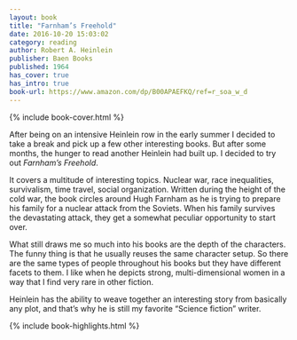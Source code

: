 ```yaml
---
layout: book
title: "Farnham’s Freehold"
date: 2016-10-20 15:03:02
category: reading
author: Robert A. Heinlein
publisher: Baen Books
published: 1964
has_cover: true
has_intro: true
book-url: https://www.amazon.com/dp/B00APAEFKQ/ref=r_soa_w_d
---
```

{% include book-cover.html %}

After being on an intensive Heinlein row in the early summer I decided to take a break and pick up a few other interesting books. But after some months, the hunger to read another Heinlein had built up. I decided to try out _Farnham’s Freehold_.

It covers a multitude of interesting topics. Nuclear war, race inequalities, survivalism, time travel, social organization. Written during the height of the cold war, the book circles around Hugh Farnham as he is trying to prepare his family for a nuclear attack from the Soviets. When his family survives the devastating attack, they get a somewhat peculiar opportunity to start over.

What still draws me so much into his books are the depth of the characters. The funny thing is that he usually reuses the same character setup. So there are the same types of people throughout his books but they have different facets to them. I like when he depicts strong, multi-dimensional women in a way that I find very rare in other fiction.

Heinlein has the ability to weave together an interesting story from basically any plot, and that’s why he is still my favorite “Science fiction” writer.

{% include book-highlights.html %}
